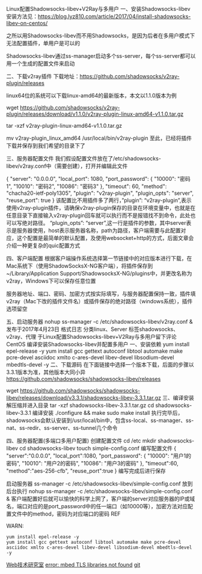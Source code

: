 Linux配置Shadowsocks-libev+V2Ray与多用户
一、安装Shadowsocks-libev
安装方法见：https://blog.lyz810.com/article/2017/04/install-shadowsocks-libev-on-centos/

之所以用Shadowsocks-libev而不用Shadowsocks，是因为后者在多用户模式下无法配置插件，单用户是可以的

Shadowsocks-libev通过ss-manager启动多个ss-server，每个ss-server都可以用一个生成的配置文件来启动

二、下载v2ray插件
下载地址：https://github.com/shadowsocks/v2ray-plugin/releases

linux64位的系统可以下载linux-amd64的最新版本，本文以1.1.0版本为例

wget https://github.com/shadowsocks/v2ray-plugin/releases/download/v1.1.0/v2ray-plugin-linux-amd64-v1.1.0.tar.gz

tar -xzf v2ray-plugin-linux-amd64-v1.1.0.tar.gz

mv v2ray-plugin_linux_amd64 /usr/local/bin/v2ray-plugin
至此，已经将插件下载并保存到我们希望的目录下了

三、服务器配置文件
我们假设配置文件放在了/etc/shadowsocks-libev/v2ray.conf中（需要创建），打开并编辑此文件

{
    "server": "0.0.0.0",
    "local_port": 1080,
    "port_password": {
	"10000": "密码1",
	"10010": "密码2",
	"10086": "密码3"
    },
    "timeout": 60,
    "method": "chacha20-ietf-poly1305",
    "plugin": "v2ray-plugin",
    "plugin_opts": "server",
    "reuse_port": true
}
该配置比不用插件多了两行，”plugin”: “v2ray-plugin”,表示使用v2ray-plugin插件，请确保v2ray-plugin保存的目录在环境变量中，也就是在任意目录下直接输入v2ray-plugin回车就可以执行而不是报错找不到命令，此处也可以写绝对路径。
“plugin_opts”: “server”,这一行是插件的参数，其中server表示是服务器使用，host表示服务器名称，path为路径，客户端需要与此配置对应，这个配置是最简单的默认配置，及使用websocket+http的方式，后面文章会介绍一种更复杂的quic配置方式

四、客户端配置
根据客户端操作系统选择第一节链接中的对应版本进行下载，在Mac系统下（使用ShadowSocksX-NG客户端），将插件保存到~/Library/Application Support/ShadowsocksX-NG/plugins中，并更改名称为v2ray，Windows下可以保存任意位置

服务器地址、端口、密码、加密方式按实际填写，与服务器配置保持一致，插件填v2ray（Mac下改的插件文件名）或插件保存的绝对路径（windows系统），插件选项留空

五、启动服务器
nohup ss-manager -c /etc/shadowsocks-libev/v2ray.conf &
发布于2017年4月23日
格式日志
分类linux、Server
标签shadowsocks、v2ray、代理
于Linux配置Shadowsocks-libev+V2Ray与多用户留下评论
CentOS 编译安装Shadowsocks-libev并配置多用户
一、安装依赖
yum install epel-release -y
yum install gcc gettext autoconf libtool automake make pcre-devel asciidoc xmlto c-ares-devel libev-devel libsodium-devel mbedtls-devel -y
二、下载源码
在下面链接中选择一个版本下载，后面的步骤以3.3.1版本为准，其他版本大同小异
https://github.com/shadowsocks/shadowsocks-libev/releases

wget https://github.com/shadowsocks/shadowsocks-libev/releases/download/v3.3.1/shadowsocks-libev-3.3.1.tar.gz
三、编译安装
解压缩并进入目录
tar -xzf shadowsocks-libev-3.3.1.tar.gz
cd shadowsocks-libev-3.3.1
编译安装
./configure && make
sudo make install
执行完毕后，shadowsocks会默认安装到/usr/local/bin中，包含ss-local、ss-manager、ss-nat、ss-redir、ss-server、ss-tunnel几个命令

四、服务器配置(多端口多用户配置)
创建配置文件
cd /etc
mkdir shadowsocks-libev
cd shadowsocks-libev
touch simple-config.conf
编写配置文件
{
  "server":"0.0.0.0",
  "local_port":1080,
  "port_password": {
     "10000": "用户1的密码",
     "10010": "用户2的密码",
     "10086": "用户3的密码"
  },
  "timeout":60,
  "method":"aes-256-cfb",
  "reuse_port":true
}
编写完成后进行保存

启动服务器
ss-manager -c /etc/shadowsocks-libev/simple-config.conf
放到后台执行
nohup ss-manager -c /etc/shadowsocks-libev/simple-config.conf &
客户端配置好后就可以愉快的科学上网了，客户端的server对应服务器的IP或域名，端口对应的是port_password中的任一端口（如10000等），加密方法对应配置文件中的method，密码为对应端口的密码
REF

WARN:
```
yum install epel-release -y
yum install gcc gettext autoconf libtool automake make pcre-devel asciidoc xmlto c-ares-devel libev-devel libsodium-devel mbedtls-devel -y
```
[Web技术研究室](https://blog.lyz810.com/article/tag/shadowsocks/)
[error: mbed TLS libraries not found](https://blog.csdn.net/ypbsyy/article/details/84338748)
[git](https://github.com/shadowsocks/shadowsocks-libev)